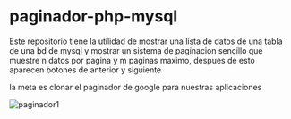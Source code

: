 # paginador-php-mysql
Este repositorio tiene la utilidad de mostrar una lista de datos de una tabla de una bd de mysql y mostrar un sistema de paginacion sencillo que muestre n datos por pagina y m paginas maximo, despues de esto aparecen botones de anterior y siguiente 

la meta es clonar el paginador de google para nuestras aplicaciones

![paginador1](https://user-images.githubusercontent.com/47424490/111652114-cdc52d00-87d4-11eb-8ed9-ab327e7a77e5.PNG)
